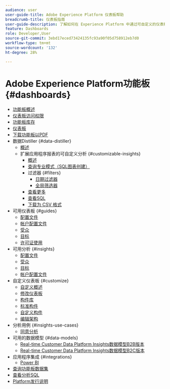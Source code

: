 ```yaml
---
audience: user
user-guide-title: Adobe Experience Platform 仪表板帮助
breadcrumb-title: 仪表板指南
user-guide-description: 了解如何在 Experience Platform 中通过可自定义的仪表板将数据可视化。
feature: Dashboards
role: Developer,User
source-git-commit: 3ebd17eced73424135fc93a90f05d758912eb7d0
workflow-type: tm+mt
source-wordcount: '132'
ht-degree: 28%

---
```



# Adobe Experience Platform功能板 {#dashboards}

* [功能板概述](home.md)
* [仪表板访问权限](permissions.md)
* [功能板库存](inventory.md)
* [仪表板](user-defined-dashboards.md)
* [下载功能板以PDF](download.md)
* 数据Distiller {#data-distiller}
   * [概述](data-distiller/overview.md)
   * 扩展应用程序报表的可自定义分析 {#customizable-insights}
      * [概述](data-distiller/customizable-insights/overview.md)
      * [查询专业模式（SQL图表创建）](data-distiller/customizable-insights/query-pro-mode.md)
      * 过滤器 {#filters}
         * [日期过滤器](data-distiller/customizable-insights/filters/date-filter.md)
         * [全局筛选器](data-distiller/customizable-insights/filters/global-filter.md)
      * [查看更多](data-distiller/customizable-insights/view-more.md)
      * [查看SQL](data-distiller/customizable-insights/view-sql.md)
      * [下载为 CSV 格式](data-distiller/customizable-insights/download-csv.md)
* 可用仪表板 {#guides}
   * [配置文件](guides/profiles.md)
   * [帐户配置文件](guides/account-profiles.md)
   * [受众](guides/audiences.md)
   * [目标](guides/destinations.md)
   * [许可证使用](guides/license-usage.md)
* 可用分析 {#insights}
   * [配置文件](insights/profiles.md)
   * [受众](insights/audiences.md)
   * [目标](insights/destinations.md)
   * [帐户配置文件](insights/account-profiles.md)
* 自定义仪表板 {#customize}
   * [自定义概述](customize/overview.md)
   * [修改仪表板](customize/modify.md)
   * [构件库](customize/widget-library.md)
   * [标准构件](customize/standard-widgets.md)
   * [自定义构件](customize/custom-widgets.md)
   * [编辑架构](customize/edit-schema.md)
* 分析用例 {#insights-use-cases}
   * [同意分析](insights-use-cases/consent-analysis.md)
* 可用的数据模型 {#data-models}
   * [Real-time Customer Data Platform Insights数据模型B2B版本](data-models/cdp-insights-data-model-b2b.md)
   * [Real-time Customer Data Platform Insights数据模型B2C版本](data-models/cdp-insights-data-model-b2c.md)
* 应用程序集成 {#integrations}
   * [Power BI](integrations/power-bi.md)
* [查询功能板数据集](query.md)
* [查看分析SQL](view-sql.md)
* [Platform发行说明](https://experienceleague.adobe.com/en/docs/experience-platform/release-notes/latest)
